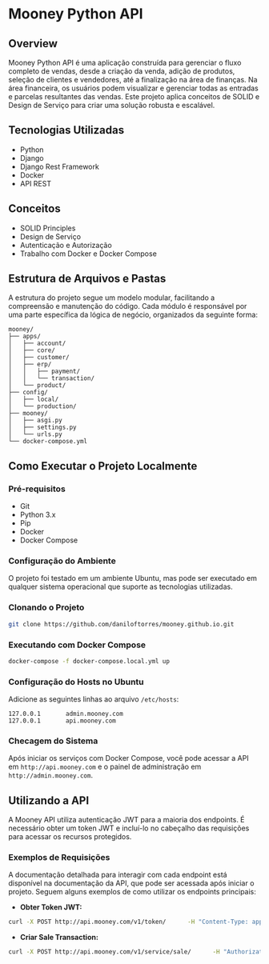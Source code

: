 # Mooney Python API

## Overview

Mooney Python API é uma aplicação construída para gerenciar o fluxo completo de vendas, desde a criação da venda, adição de produtos, seleção de clientes e vendedores, até a finalização na área de finanças. Na área financeira, os usuários podem visualizar e gerenciar todas as entradas e parcelas resultantes das vendas. Este projeto aplica conceitos de SOLID e Design de Serviço para criar uma solução robusta e escalável.

## Tecnologias Utilizadas

- Python
- Django
- Django Rest Framework
- Docker
- API REST

## Conceitos

- SOLID Principles
- Design de Serviço
- Autenticação e Autorização
- Trabalho com Docker e Docker Compose

## Estrutura de Arquivos e Pastas

A estrutura do projeto segue um modelo modular, facilitando a compreensão e manutenção do código. Cada módulo é responsável por uma parte específica da lógica de negócio, organizados da seguinte forma:

```
mooney/
├── apps/
│   ├── account/
│   ├── core/
│   ├── customer/
│   ├── erp/
│   │   ├── payment/
│   │   └── transaction/
│   └── product/
├── config/
│   ├── local/
│   └── production/
├── mooney/
│   ├── asgi.py
│   ├── settings.py
│   └── urls.py
└── docker-compose.yml
```

## Como Executar o Projeto Localmente

### Pré-requisitos

- Git
- Python 3.x
- Pip
- Docker
- Docker Compose

### Configuração do Ambiente

O projeto foi testado em um ambiente Ubuntu, mas pode ser executado em qualquer sistema operacional que suporte as tecnologias utilizadas.

### Clonando o Projeto

```bash
git clone https://github.com/daniloftorres/mooney.github.io.git
```

### Executando com Docker Compose

```bash
docker-compose -f docker-compose.local.yml up
```

### Configuração do Hosts no Ubuntu

Adicione as seguintes linhas ao arquivo `/etc/hosts`:

```
127.0.0.1       admin.mooney.com
127.0.0.1       api.mooney.com
```

### Checagem do Sistema

Após iniciar os serviços com Docker Compose, você pode acessar a API em `http://api.mooney.com` e o painel de administração em `http://admin.mooney.com`.

## Utilizando a API

A Mooney API utiliza autenticação JWT para a maioria dos endpoints. É necessário obter um token JWT e incluí-lo no cabeçalho das requisições para acessar os recursos protegidos.

### Exemplos de Requisições

A documentação detalhada para interagir com cada endpoint está disponível na documentação da API, que pode ser acessada após iniciar o projeto. Seguem alguns exemplos de como utilizar os endpoints principais:

- **Obter Token JWT:**

```bash
curl -X POST http://api.mooney.com/v1/token/      -H "Content-Type: application/json"      -d '{"username": "seu_usuario", "password": "sua_senha"}'
```

- **Criar Sale Transaction:**

```bash
curl -X POST http://api.mooney.com/v1/service/sale/      -H "Authorization: Bearer seu_access_token"      -H "Content-Type: application/json"      -d '{"customer": "id_do_cliente", "seller": "id_do_vendedor", ...}'
```
